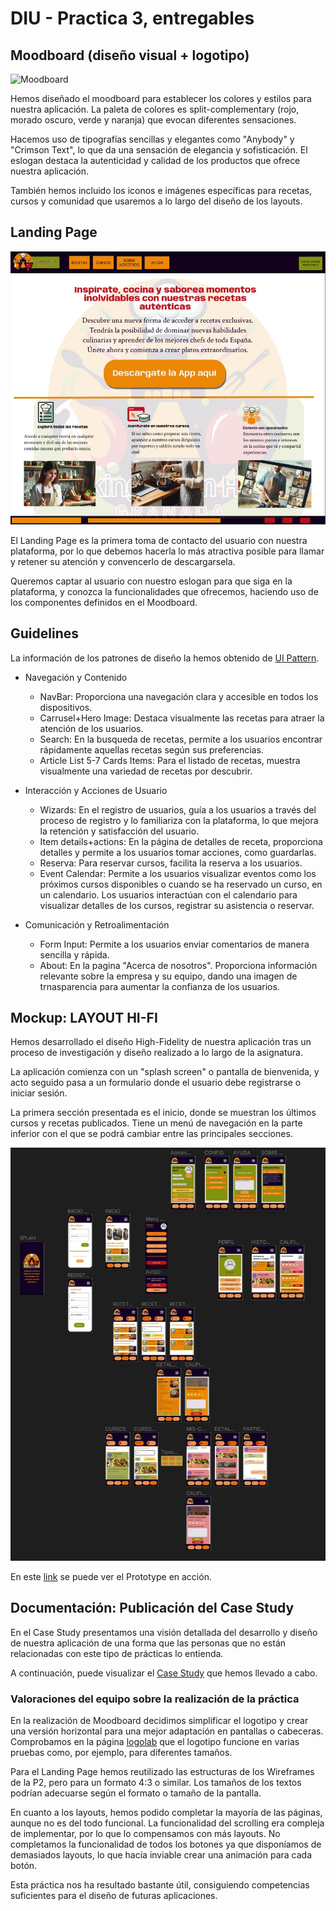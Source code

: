 # DIU - Practica 3, entregables

## Moodboard (diseño visual + logotipo)   
![Moodboard](Moodboard.jpg)

Hemos diseñado el moodboard para establecer los colores y estilos para nuestra aplicación. La paleta de colores es split-complementary (rojo, morado oscuro, verde y naranja) que evocan diferentes sensaciones. 

Hacemos uso de tipografías sencillas y elegantes como "Anybody" y "Crimson Text", lo que da una sensación de elegancia y sofisticación. El eslogan destaca la autenticidad y calidad de los productos que ofrece nuestra aplicación.

También hemos incluido los iconos e imágenes específicas para recetas, cursos y comunidad que usaremos a lo largo del diseño de los layouts.

## Landing Page
![Landing page](Landing_page.jpg)

El Landing Page es la primera toma de contacto del usuario con nuestra plataforma, por lo que debemos hacerla lo más atractiva posible para llamar y retener su atención y convencerlo de descargarsela.

Queremos captar al usuario con nuestro eslogan para que siga en la plataforma, y conozca la funcionalidades que ofrecemos, haciendo uso de los componentes definidos en el Moodboard.

## Guidelines

La información de los patrones de diseño la hemos obtenido de [UI Pattern](https://ui-patterns.com). 

+ Navegación y Contenido
  - NavBar: Proporciona una navegación clara y accesible en todos los dispositivos.
  - Carrusel+Hero Image: Destaca visualmente las recetas para atraer la atención de los usuarios.
  - Search: En la busqueda de recetas, permite a los usuarios encontrar rápidamente
    aquellas recetas según sus preferencias.
  - Article List 5-7 Cards Items: Para el listado de recetas, muestra visualmente una variedad de
    recetas por descubrir.

+ Interacción y Acciones de Usuario
  - Wizards: En el registro de usuarios, guía a los usuarios a través del proceso de registro y lo
    familiariza con la plataforma, lo que mejora la retención y satisfacción del usuario.
  - Item details+actions: En la página de detalles de receta, proporciona detalles y permite a los
    usuarios tomar acciones, como guardarlas.
  - Reserva: Para reservar cursos, facilita la reserva a los usuarios.
  - Event Calendar: Permite  a los usuarios visualizar eventos como los próximos cursos disponibles
    o cuando se ha reservado un curso, en un calendario. Los usuarios interactúan con el calendario
    para visualizar detalles de los cursos, registrar su asistencia o reservar.

+ Comunicación y Retroalimentación
  - Form Input: Permite a los usuarios enviar comentarios de manera sencilla y rápida.
  - About: En la pagina "Acerca de nosotros". Proporciona información relevante sobre la empresa
    y su equipo, dando una imagen de trnasparencia para aumentar la confianza de los usuarios.


## Mockup: LAYOUT HI-FI

Hemos desarrollado el diseño High-Fidelity de nuestra aplicación tras un proceso de investigación y diseño realizado a lo largo de la asignatura.

La aplicación comienza con un "splash screen" o pantalla de bienvenida, y acto seguido pasa a un formulario donde el usuario debe registrarse o iniciar sesión.

La primera sección presentada es el inicio, donde se muestran los últimos cursos y recetas publicados. Tiene un menú de navegación en la parte inferior con el que se podrá cambiar entre las principales secciones.

![Layouts Completos](Layout_HI_FI.jpg)

En este [link](https://www.figma.com/proto/mN3goO6CiMiPbof7fDYymf/Wireframes?node-id=72-30&t=Qh9vmQpLcjog7CdG-1&scaling=min-zoom&page-id=63%3A2&starting-point-node-id=82%3A129) se puede ver el Prototype en acción.

## Documentación: Publicación del Case Study

En el Case Study presentamos una visión detallada del desarrollo y diseño de nuestra aplicación de una forma que las personas que no están relacionadas con este tipo de prácticas lo entienda.

A continuación, puede visualizar el [Case Study](../README.md) que hemos llevado a cabo.

### Valoraciones del equipo sobre la realización de la práctica

En la realización de Moodboard decidimos simplificar el logotipo y crear una versión horizontal para una mejor adaptación en pantallas o cabeceras. Comprobamos en la página [logolab](https://logolab.app/home) que el logotipo funcione en varias pruebas como, por ejemplo, para diferentes tamaños.

Para el Landing Page hemos reutilizado las estructuras de los Wireframes de la P2, pero para un formato 4:3 o similar. Los tamaños de los textos podrían adecuarse según el formato o tamaño de la pantalla.

En cuanto a los layouts, hemos podido completar la mayoría de las páginas, aunque no es del todo funcional. La funcionalidad del scrolling era compleja de implementar, por lo que lo compensamos con más layouts. No completamos la funcionalidad de todos los botones ya que disponíamos de demasiados layouts, lo que hacía inviable crear una animación para cada botón.

Esta práctica nos ha resultado bastante útil, consiguiendo competencias suficientes para el diseño de futuras aplicaciones.


 

